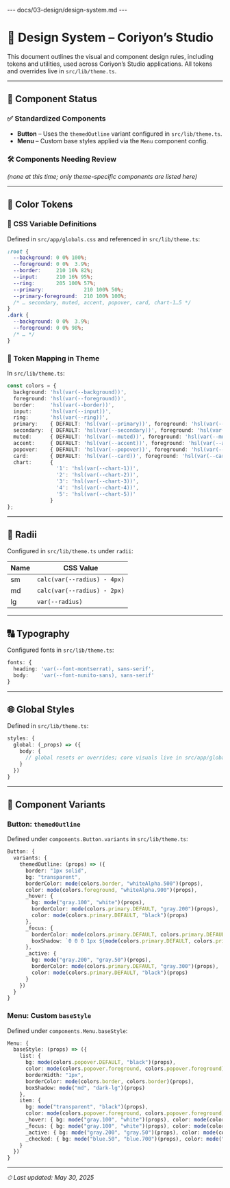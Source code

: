 --- docs/03-design/design-system.md ---
# 🎨 Design System – Coriyon’s Studio

This document outlines the visual and component design rules, including tokens and utilities, used across Coriyon’s Studio applications. All tokens and overrides live in `src/lib/theme.ts`.

---

## 🧩 Component Status

### ✅ Standardized Components
- **Button** – Uses the `themedOutline` variant configured in `src/lib/theme.ts`.
- **Menu** – Custom base styles applied via the `Menu` component config.

### 🛠️ Components Needing Review
*(none at this time; only theme-specific components are listed here)*

---

## 🎨 Color Tokens

### 🌈 CSS Variable Definitions

Defined in `src/app/globals.css` and referenced in `src/lib/theme.ts`:

```css
:root {
  --background: 0 0% 100%;
  --foreground: 0 0%  3.9%;
  --border:     210 16% 82%;
  --input:      210 16% 95%;
  --ring:       205 100% 57%;
  --primary:             210 100% 50%;
  --primary-foreground:  210 100% 100%;
  /* … secondary, muted, accent, popover, card, chart-1…5 */
}
.dark {
  --background: 0 0%  3.9%;
  --foreground: 0 0% 98%;
  /* … */
}
```

### 🧩 Token Mapping in Theme

In `src/lib/theme.ts`:

```ts
const colors = {
  background: 'hsl(var(--background))',
  foreground: 'hsl(var(--foreground))',
  border:     'hsl(var(--border))',
  input:      'hsl(var(--input))',
  ring:       'hsl(var(--ring))',
  primary:    { DEFAULT: 'hsl(var(--primary))', foreground: 'hsl(var(--primary-foreground))' },
  secondary:  { DEFAULT: 'hsl(var(--secondary))', foreground: 'hsl(var(--secondary-foreground))' },
  muted:      { DEFAULT: 'hsl(var(--muted))', foreground: 'hsl(var(--muted-foreground))' },
  accent:     { DEFAULT: 'hsl(var(--accent))', foreground: 'hsl(var(--accent-foreground))' },
  popover:    { DEFAULT: 'hsl(var(--popover))', foreground: 'hsl(var(--popover-foreground))' },
  card:       { DEFAULT: 'hsl(var(--card))', foreground: 'hsl(var(--card-foreground))' },
  chart:      {
                '1': 'hsl(var(--chart-1))',
                '2': 'hsl(var(--chart-2))',
                '3': 'hsl(var(--chart-3))',
                '4': 'hsl(var(--chart-4))',
                '5': 'hsl(var(--chart-5))'
              }
};
```

---

## 📐 Radii

Configured in `src/lib/theme.ts` under `radii`:

| Name | CSS Value                   |
|------|-----------------------------|
| sm   | `calc(var(--radius) - 4px)` |
| md   | `calc(var(--radius) - 2px)` |
| lg   | `var(--radius)`             |

---

## 🔠 Typography

Configured fonts in `src/lib/theme.ts`:

```ts
fonts: {
  heading: 'var(--font-montserrat), sans-serif',
  body:    'var(--font-nunito-sans), sans-serif'
}
```

---

## 🌐 Global Styles

Defined in `src/lib/theme.ts`:

```ts
styles: {
  global: (_props) => ({
    body: {
      // global resets or overrides; core visuals live in src/app/globals.css
    }
  })
}
```

---

## 🔧 Component Variants

### Button: `themedOutline`

Defined under `components.Button.variants` in `src/lib/theme.ts`:

```ts
Button: {
  variants: {
    themedOutline: (props) => ({
      border: "1px solid",
      bg: "transparent",
      borderColor: mode(colors.border, "whiteAlpha.500")(props),
      color: mode(colors.foreground, "whiteAlpha.900")(props),
      _hover: {
        bg: mode("gray.100", "white")(props),
        borderColor: mode(colors.primary.DEFAULT, "gray.200")(props),
        color: mode(colors.primary.DEFAULT, "black")(props)
      },
      _focus: {
        borderColor: mode(colors.primary.DEFAULT, colors.primary.DEFAULT)(props),
        boxShadow: `0 0 0 1px ${mode(colors.primary.DEFAULT, colors.primary.DEFAULT)(props)}`
      },
      _active: {
        bg: mode("gray.200", "gray.50")(props),
        borderColor: mode(colors.primary.DEFAULT, "gray.300")(props),
        color: mode(colors.primary.DEFAULT, "black")(props)
      }
    })
  }
}
```

### Menu: Custom `baseStyle`

Defined under `components.Menu.baseStyle`:

```ts
Menu: {
  baseStyle: (props) => ({
    list: {
      bg: mode(colors.popover.DEFAULT, "black")(props),
      color: mode(colors.popover.foreground, colors.popover.foreground)(props),
      borderWidth: "1px",
      borderColor: mode(colors.border, colors.border)(props),
      boxShadow: mode("md", "dark-lg")(props)
    },
    item: {
      bg: mode("transparent", "black")(props),
      color: mode(colors.popover.foreground, colors.popover.foreground)(props),
      _hover: { bg: mode("gray.100", "white")(props), color: mode(colors.popover.foreground, "black")(props) },
      _focus: { bg: mode("gray.100", "white")(props), color: mode(colors.popover.foreground, "black")(props) },
      _active: { bg: mode("gray.200", "gray.50")(props), color: mode(colors.popover.foreground, "black")(props) },
      _checked: { bg: mode("blue.50", "blue.700")(props), color: mode("blue.600", "white")(props) }
    }
  })
}
```

---

_⏱ Last updated: May 30, 2025_
